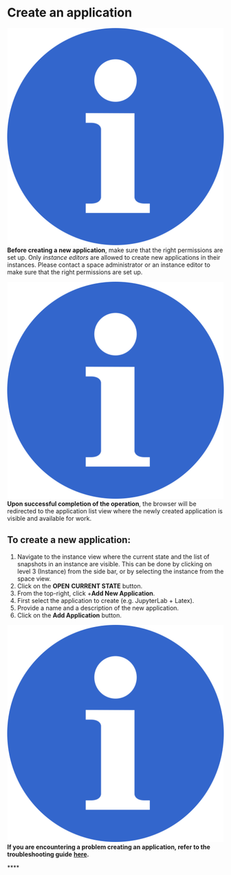 # Create an application

![](../.gitbook/assets/info_simple.svg.png)**Before creating a new application**, make sure that the right permissions are set up. Only _instance editors_ are allowed to create new applications in their instances. Please contact a space administrator or an instance editor to make sure that the right permissions are set up.

![](../.gitbook/assets/info_simple.svg.png)**Upon successful completion of the operation**, the browser will be redirected to the application list view where the newly created application is visible and available for work.

## To create a new application:

1. Navigate to the instance view where the current state and the list of snapshots in an instance are visible. This can be done by clicking on level 3 \(Instance\) from the side bar, or by selecting the instance from the space view. 
2. Click on the **OPEN** **CURRENT STATE** button. 
3. From the top-right, click +**Add New Application**. 
4. First select the application to create \(e.g. JupyterLab + Latex\). 
5. Provide a name and a description of the new application. 
6. Click on the **Add Application** button.



![](../.gitbook/assets/info_simple.svg.png)**If you are encountering a problem creating an application, refer to the troubleshooting guide** [**here**](../troubleshooting/application-issues/cannot-create-an-application.md)**.**

  


\*\*\*\*


